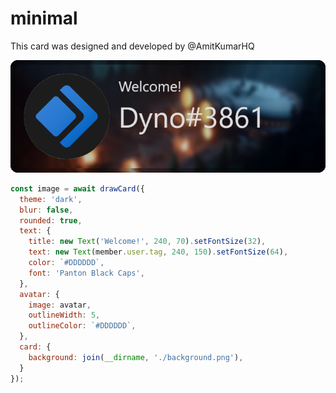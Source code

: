 # minimal
  This card was designed and developed by @AmitKumarHQ
  
  ![Card](./card.png)

  ```js
  const image = await drawCard({
    theme: 'dark',
    blur: false,
    rounded: true,
    text: {
      title: new Text('Welcome!', 240, 70).setFontSize(32),
      text: new Text(member.user.tag, 240, 150).setFontSize(64),
      color: `#DDDDDD`,
      font: 'Panton Black Caps',
    },
    avatar: {
      image: avatar,
      outlineWidth: 5,
      outlineColor: `#DDDDDD`,
    },
    card: {
      background: join(__dirname, './background.png'),
    }
  });
  ```
  
